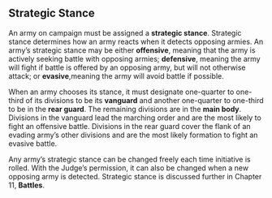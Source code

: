 ## Strategic Stance

An army on campaign must be assigned a **strategic stance**. Strategic stance determines how an army reacts when it detects opposing armies. An army’s strategic stance may be either **offensive**, meaning that the army is actively seeking battle with opposing armies; **defensive**, meaning the army will fight if battle is offered by an opposing army, but will not otherwise attack; or **evasive**,meaning the army will avoid battle if possible.

When an army chooses its stance, it must designate one-quarter to one-third of its divisions to be its **vanguard** and another one-quarter to one-third to be in the **rear guard**. The remaining divisions are in the **main body**. Divisions in the vanguard lead the marching order and are the most likely to fight an offensive battle. Divisions in the rear guard cover the flank of an evading army’s other divisions and are the most likely formation to fight an evasive battle.

Any army’s strategic stance can be changed freely each time initiative is rolled. With the Judge’s permission, it can also be changed when a new opposing army is detected. Strategic stance is discussed further in Chapter 11, **Battles**.
